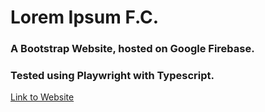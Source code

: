 # Lorem Ipsum F.C.

### A Bootstrap Website, hosted on Google Firebase.
### Tested using Playwright with Typescript.

[Link to Website](https://lorem-ipsum-fc.web.app)
